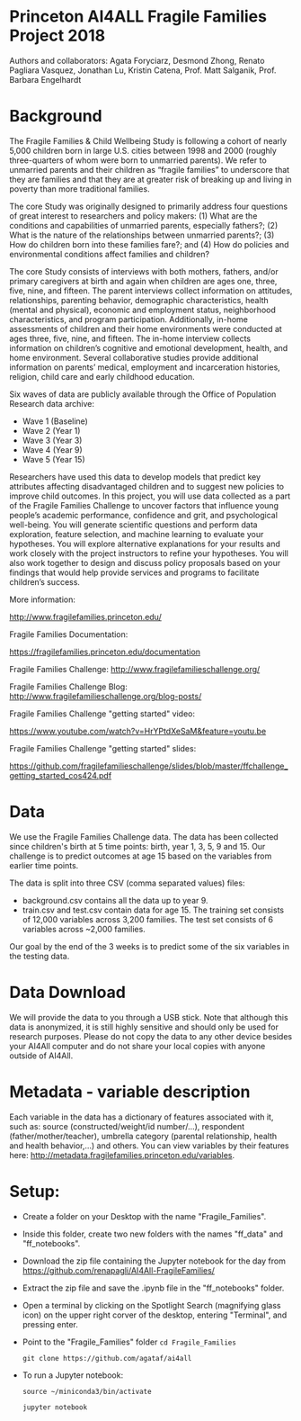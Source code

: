 # Princeton AI4ALL Fragile Families Project 2018
Authors and collaborators: Agata Foryciarz, Desmond Zhong, Renato Pagliara Vasquez, Jonathan Lu, Kristin Catena, Prof. Matt Salganik, Prof. Barbara Engelhardt

# Background
The Fragile Families & Child Wellbeing Study is following a cohort of nearly 5,000 children born in large U.S. cities between 1998 and 2000 (roughly three-quarters of whom were born to unmarried parents). We refer to unmarried parents and their children as “fragile families” to underscore that they are families and that they are at greater risk of breaking up and living in poverty than more traditional families.

The core Study was originally designed to primarily address four questions of great interest to researchers and policy makers: (1) What are the conditions and capabilities of unmarried parents, especially fathers?; (2) What is the nature of the relationships between unmarried parents?; (3) How do children born into these families fare?; and (4) How do policies and environmental conditions affect families and children?

The core Study consists of interviews with both mothers, fathers, and/or primary caregivers at birth and again when children are ages one, three, five, nine, and fifteen. The parent interviews collect information on attitudes, relationships, parenting behavior, demographic characteristics, health (mental and physical), economic and employment status, neighborhood characteristics, and program participation. Additionally, in-home assessments of children and their home environments were conducted at ages three, five, nine, and fifteen. The in-home interview collects information on children’s cognitive and emotional development, health, and home environment. Several collaborative studies provide additional information on parents’ medical, employment and incarceration histories, religion, child care and early childhood education. 

Six waves of data are publicly available through the Office of Population Research data archive:

- Wave 1 (Baseline)
- Wave 2 (Year 1)
- Wave 3 (Year 3)
- Wave 4 (Year 9)
- Wave 5 (Year 15)

Researchers have used this data to develop models that predict key attributes affecting disadvantaged children and to suggest new policies to improve child outcomes. In this project, you will use data collected as a part of the Fragile Families Challenge to uncover factors that influence young people’s academic performance, confidence and grit, and psychological well-being. You will generate scientific questions and perform data exploration, feature selection, and machine learning to evaluate your hypotheses. You will explore alternative explanations for your results and work closely with the project instructors to refine your hypotheses. You will also work together to design and discuss policy proposals based on your findings that would help provide services and programs to facilitate children’s success.

More information:

  http://www.fragilefamilies.princeton.edu/
  
Fragile Families Documentation:

  https://fragilefamilies.princeton.edu/documentation

Fragile Families Challenge:
  http://www.fragilefamilieschallenge.org/
  
Fragile Families Challenge Blog:
  http://www.fragilefamilieschallenge.org/blog-posts/
  
Fragile Families Challenge "getting started" video:

  https://www.youtube.com/watch?v=HrYPtdXeSaM&feature=youtu.be
  
Fragile Families Challenge "getting started" slides:

  https://github.com/fragilefamilieschallenge/slides/blob/master/ffchallenge_getting_started_cos424.pdf
  
# Data
We use the Fragile Families Challenge data. The data has been collected since children's birth at 5 time points: birth, year 1, 3, 5, 9 and 15. Our challenge is to predict outcomes at age 15 based on the variables from earlier time points.

The data is split into three CSV (comma separated values) files:

- background.csv contains all the data up to year 9.
- train.csv and test.csv contain data for age 15. The training set consists of 12,000 variables across 3,200 families. The test set consists of 6 variables across ~2,000 families. 

Our goal by the end of the 3 weeks is to predict some of the six variables in the testing data.

# Data Download

We will provide the data to you through a USB stick. Note that although this data is anonymized, it is still highly sensitive and should only be used for research purposes. Please do not copy the data to any other device besides your AI4All computer and do not share your local copies with anyone outside of AI4All.

# Metadata - variable description

Each variable in the data has a dictionary of features associated with it, such as: source (constructed/weight/id number/...), respondent (father/mother/teacher), umbrella category (parental relationship, health and health behavior,...) and others. You can view variables by their features here: http://metadata.fragilefamilies.princeton.edu/variables.

# Setup:
- Create a folder on your Desktop with the name "Fragile_Families".

- Inside this folder, create two new folders with the names "ff_data" and "ff_notebooks".

- Download the zip file containing the Jupyter notebook for the day from https://github.com/renapagli/AI4All-FragileFamilies/

- Extract the zip file and save the .ipynb file in the "ff_notebooks" folder.

- Open a terminal by clicking on the Spotlight Search (magnifying glass icon) on the upper right corver of the desktop, entering "Terminal", and pressing enter. 

- Point to the "Fragile_Families" folder
  `cd Fragile_Families`

  `git clone https://github.com/agataf/ai4all`

- To run a Jupyter notebook:

  `source ~/miniconda3/bin/activate`

  `jupyter notebook`
